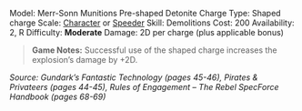 Model: Merr-Sonn Munitions Pre-shaped Detonite Charge
Type: Shaped charge
Scale: <u>Character</u> or <u>Speeder</u>
Skill: Demolitions
Cost: 200
Availability: 2, R
Difficulty: **Moderate**
Damage: 2D per charge (plus applicable bonus)

> **Game Notes:** 
> Successful use of the shaped charge increases the explosion’s damage by +2D.


*Source: Gundark’s Fantastic Technology (pages 45-46), Pirates & Privateers (pages 44-45), Rules of Engagement – The Rebel SpecForce Handbook (pages 68-69)*